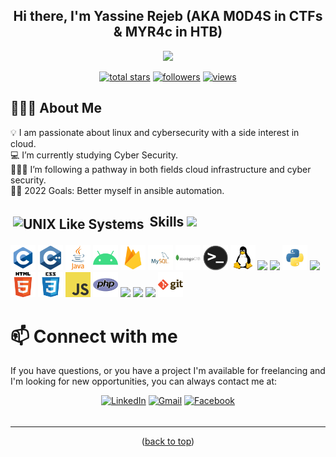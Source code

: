 <div id="top"></div>
<p align="center">
<div align="center" >

## Hi there, I'm Yassine Rejeb (AKA M0D4S in CTFs & MYR4c in HTB)

</div>
<div align="center"><img src="https://readme-typing-svg.herokuapp.com?size=24&color=182533&center=true&vCenter=true&lines=Hello+%F0%9F%91%8B;Linux+enthusiast;CyberSecurity+enthusiast;CTF+Player;HTB+Player,Novice+though"></div>

<p align="center">
<a href="https://github.com/Yassine-Rejeb?tab=repositories&sort=stargazers">
    <img alt="total stars" title="Total stars on GitHub" src="https://custom-icon-badges.herokuapp.com/github/stars/Yassine-Rejeb?color=55960c&style=for-the-badge&labelColor=488207&logo=star"/></a>
  <a href="https://github.com/Yassine-Rejeb?tab=followers">
    <img alt="followers" title="Follow me on Github" src="https://custom-icon-badges.herokuapp.com/github/followers/Yassine-Rejeb?color=236ad3&labelColor=1155ba&style=for-the-badge&logo=person-add&label=Follow&logoColor=white"/></a>
  <a href="https://github.com/Yassine-Rejeb/">
    <img alt="views" title="GitHub profile views" src="https://komarev.com/ghpvc/?username=Yassine-Rejeb&label=Profile%20Views%20&color=ff0000&style=for-the-badge"/></a>
</p>

  
## 👨🏻‍💻  About Me
💡  I am passionate about linux and cybersecurity with a side interest in cloud.<br>
💻  I’m currently studying Cyber Security.<br>
👨🏻‍💻  I’m following a pathway in both fields cloud infrastructure and cyber security.<br>
🙌🏼  2022 Goals: Better myself in ansible automation.<br>

## <img src="https://upload.wikimedia.org/wikipedia/commons/thumb/3/35/Tux.svg/640px-Tux.svg.png" alt="UNIX Like Systems" width="10" height="15"  style="vertical-align:top; margin:4px"> Skills <img src="https://media.giphy.com/media/QssGEmpkyEOhBCb7e1/giphy.gif" width="25px">

<code><img height="40" src="https://raw.githubusercontent.com/github/explore/80688e429a7d4ef2fca1e82350fe8e3517d3494d/topics/c/c.png"></code>
<code><img height="40" src="https://raw.githubusercontent.com/github/explore/80688e429a7d4ef2fca1e82350fe8e3517d3494d/topics/cpp/cpp.png"></code>
<code><img height="40" src="https://raw.githubusercontent.com/github/explore/80688e429a7d4ef2fca1e82350fe8e3517d3494d/topics/java/java.png"></code>
<code><img height="40" src="https://raw.githubusercontent.com/github/explore/80688e429a7d4ef2fca1e82350fe8e3517d3494d/topics/android/android.png"></code>
<code><img height="40" src="https://raw.githubusercontent.com/github/explore/80688e429a7d4ef2fca1e82350fe8e3517d3494d/topics/firebase/firebase.png"></code>
<code><img height="40" src="https://raw.githubusercontent.com/github/explore/80688e429a7d4ef2fca1e82350fe8e3517d3494d/topics/mysql/mysql.png"></code>
<code><img height="40" src="https://raw.githubusercontent.com/github/explore/80688e429a7d4ef2fca1e82350fe8e3517d3494d/topics/mongodb/mongodb.png"></code>
<code><img height="40" src="https://raw.githubusercontent.com/github/explore/80688e429a7d4ef2fca1e82350fe8e3517d3494d/topics/terminal/terminal.png"></code>
<code><img height="40" src="https://raw.githubusercontent.com/github/explore/80688e429a7d4ef2fca1e82350fe8e3517d3494d/topics/linux/linux.png"></code>
<code><img height="40" src="https://www.vectorlogo.zone/logos/redhat/redhat-ar21.svg"></code>
<code><img height="40" src="https://www.vectorlogo.zone/logos/ansible/ansible-ar21.svg"></code>
<code><img height="40" src="https://raw.githubusercontent.com/github/explore/80688e429a7d4ef2fca1e82350fe8e3517d3494d/topics/python/python.png"></code>
<code><img height="40" src="https://www.vectorlogo.zone/logos/pocoo_flask/pocoo_flask-ar21.svg"></code>
<code><img height="40" src="https://raw.githubusercontent.com/github/explore/80688e429a7d4ef2fca1e82350fe8e3517d3494d/topics/html/html.png"></code>
<code><img height="40" src="https://raw.githubusercontent.com/github/explore/80688e429a7d4ef2fca1e82350fe8e3517d3494d/topics/css/css.png"></code>
<code><img height="40" src="https://raw.githubusercontent.com/github/explore/80688e429a7d4ef2fca1e82350fe8e3517d3494d/topics/javascript/javascript.png"></code>
<code><img height="40" src="https://raw.githubusercontent.com/github/explore/80688e429a7d4ef2fca1e82350fe8e3517d3494d/topics/php/php.png"></code>
<code><img height="40" src="https://www.vectorlogo.zone/logos/djangoproject/djangoproject-ar21.svg"></code>
<code><img height="40" src="https://www.vectorlogo.zone/logos/docker/docker-ar21.svg"></code>
<code><img height="40" src="https://www.vectorlogo.zone/logos/amazon_aws/amazon_aws-ar21.svg"></code>
<code><img height="40" src="https://raw.githubusercontent.com/github/explore/80688e429a7d4ef2fca1e82350fe8e3517d3494d/topics/git/git.png"></code>
   
</div>

<!--
# ⚙️ GitHub Analytics

<p align=center>
    <div align="center">
     <img  width = "400px" src ="https://github-readme-stats.vercel.app/api?username=Yassine-Rejeb&show_icons=true&theme=algolia"/>
      <img  width = "400px" src="https://github-readme-streak-stats.herokuapp.com/?user=Yassine-Rejeb&theme=algolia" alt="webDev's Github stats" />
      <img  height="150px" src="https://github-readme-stats.vercel.app/api/top-langs/?username=Yassine-Rejeb&layout=compact&theme=algolia"/>
      <br>
      <b>Note:</b> Top languages is only a metric of the languages my public code consists of and doesn't reflect experience or skill level.
    </div>
</p>
-->
# 📫 Connect with me
If you have questions, or you have a project I'm available for freelancing and I'm looking for new opportunities,
you can always contact me at: <br>

<!-- Social Links -->
<div align="center">
<a href="https://www.linkedin.com/in/mohamed-yassine-rejeb-4100991a1/"><img alt="LinkedIn" src="https://img.shields.io/badge/linkedin-black.svg?style=for-the-badge&logo=linkedin&logoColor=blue"/></a>
<a href="mailto:mohamedyassine.rejeb@gmail.com"><img alt="Gmail" src="https://img.shields.io/badge/Gmail-black?style=for-the-badge&logo=gmail&logoColor=red" /></a>
<a href="https://www.facebook.com/yassine.rejeb.359/"><img alt="Facebook" src="https://img.shields.io/badge/Facebook-black.svg?style=for-the-badge&logo=Facebook&logoColor=blue"/></a>
</div>


<h6 align="center"> </h6>

---
<p align="center">(<a href="#top">back to top</a>)</p>
